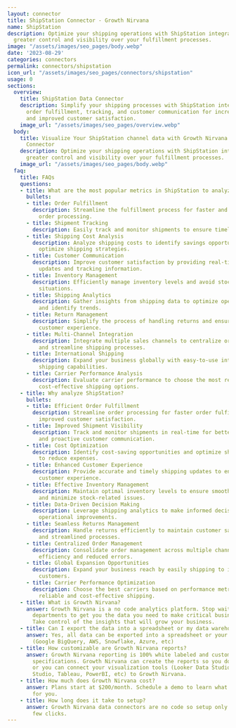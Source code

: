 ```yaml
---
layout: connector
title: ShipStation Connector - Growth Nirvana
name: ShipStation
description: Optimize your shipping operations with ShipStation integration, gaining
  greater control and visibility over your fulfillment processes.
image: "/assets/images/seo_pages/body.webp"
date: '2023-08-29'
categories: connectors
permalink: connectors/shipstation
icon_url: "/assets/images/seo_pages/connectors/shipstation"
usage: 0
sections:
  overview:
    title: ShipStation Data Connector
    description: Simplify your shipping processes with ShipStation integration. Streamline
      order fulfillment, tracking, and customer communication for increased efficiency
      and improved customer satisfaction.
    image_url: "/assets/images/seo_pages/overview.webp"
  body:
    title: Visualize Your ShipStation channel data with Growth Nirvana's ShipStation
      Connector
    description: Optimize your shipping operations with ShipStation integration, gaining
      greater control and visibility over your fulfillment processes.
    image_url: "/assets/images/seo_pages/body.webp"
  faq:
    title: FAQs
    questions:
    - title: What are the most popular metrics in ShipStation to analyze?
      bullets:
      - title: Order Fulfillment
        description: Streamline the fulfillment process for faster and more accurate
          order processing.
      - title: Shipment Tracking
        description: Easily track and monitor shipments to ensure timely delivery.
      - title: Shipping Cost Analysis
        description: Analyze shipping costs to identify savings opportunities and
          optimize shipping strategies.
      - title: Customer Communication
        description: Improve customer satisfaction by providing real-time shipping
          updates and tracking information.
      - title: Inventory Management
        description: Efficiently manage inventory levels and avoid stockouts or overstock
          situations.
      - title: Shipping Analytics
        description: Gather insights from shipping data to optimize operational performance
          and identify trends.
      - title: Return Management
        description: Simplify the process of handling returns and ensure a positive
          customer experience.
      - title: Multi-Channel Integration
        description: Integrate multiple sales channels to centralize order management
          and streamline shipping processes.
      - title: International Shipping
        description: Expand your business globally with easy-to-use international
          shipping capabilities.
      - title: Carrier Performance Analysis
        description: Evaluate carrier performance to choose the most reliable and
          cost-effective shipping options.
    - title: Why analyze ShipStation?
      bullets:
      - title: Efficient Order Fulfillment
        description: Streamline order processing for faster order fulfillment and
          improved customer satisfaction.
      - title: Improved Shipment Visibility
        description: Track and monitor shipments in real-time for better visibility
          and proactive customer communication.
      - title: Cost Optimization
        description: Identify cost-saving opportunities and optimize shipping strategies
          to reduce expenses.
      - title: Enhanced Customer Experience
        description: Provide accurate and timely shipping updates to enhance the overall
          customer experience.
      - title: Effective Inventory Management
        description: Maintain optimal inventory levels to ensure smooth order fulfillment
          and minimize stock-related issues.
      - title: Data-Driven Decision Making
        description: Leverage shipping analytics to make informed decisions and drive
          operational improvements.
      - title: Seamless Returns Management
        description: Handle returns efficiently to maintain customer satisfaction
          and streamlined processes.
      - title: Centralized Order Management
        description: Consolidate order management across multiple channels for improved
          efficiency and reduced errors.
      - title: Global Expansion Opportunities
        description: Expand your business reach by easily shipping to international
          customers.
      - title: Carrier Performance Optimization
        description: Choose the best carriers based on performance metrics, ensuring
          reliable and cost-effective shipping.
    - title: What is Growth Nirvana?
      answer: Growth Nirvana is a no code analytics platform. Stop waiting for other
        departments to get you the data you need to make critical business decisions.
        Take control of the insights that will grow your business.
    - title: Can I export the data into a spreadsheet or my data warehouse?
      answer: Yes, all data can be exported into a spreadsheet or your data warehouse
        (Google BigQuery, AWS, Snowflake, Azure, etc)
    - title: How customizable are Growth Nirvana reports?
      answer: Growth Nirvana reporting is 100% white labeled and customized to your
        specifications. Growth Nirvana can create the reports so you don’t have to
        or you can connect your visualization tools (Looker Data Studio/Google Data
        Studio, Tableau, PowerBI, etc) to Growth Nirvana.
    - title: How much does Growth Nirvana cost?
      answer: Plans start at $200/month. Schedule a demo to learn what plan is best
        for you.
    - title: How long does it take to setup?
      answer: Growth Nirvana data connectors are no code so setup only requires a
        few clicks.
---
```

